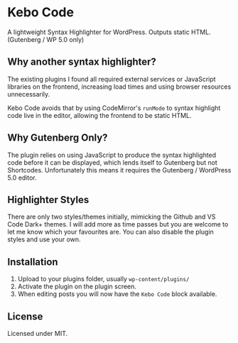 # Kebo Code

A lightweight Syntax Highlighter for WordPress. Outputs static HTML. (Gutenberg / WP 5.0 only)

## Why another syntax highlighter?

The existing plugins I found all required external services or JavaScript libraries on the frontend, increasing load times and using browser resources unnecessarily.

Kebo Code avoids that by using CodeMirror's `runMode` to syntax highlight code live in the editor, allowing the frontend to be static HTML.

## Why Gutenberg Only?

The plugin relies on using JavaScript to produce the syntax highlighted code before it can be displayed, which lends itself to Gutenberg but not Shortcodes. Unfortunately this means it requires the Gutenberg / WordPress 5.0 editor.

## Highlighter Styles

There are only two styles/themes initially, mimicking the Github and VS Code Dark+ themes. I will add more as time passes but you are welcome to let me know which your favourites are. You can also disable the plugin styles and use your own.

## Installation

1. Upload to your plugins folder, usually `wp-content/plugins/`
2. Activate the plugin on the plugin screen.
3. When editing posts you will now have the `Kebo Code` block available.

## License

Licensed under MIT.